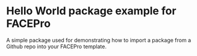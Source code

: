 # Hello World package example for FACEPro

A simple package used for demonstrating how to import a package from a Github repo into your FACEPro template.
